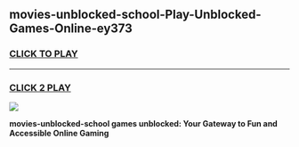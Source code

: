 
## movies-unblocked-school-Play-Unblocked-Games-Online-ey373
<h3>
<a href="https://premium76.site?title=movies-unblocked-school&ref=25A">CLICK TO PLAY</a></h3>
<hr>

<h3>
<a href="https://premium76.site?title=movies-unblocked-school&ref=25A">CLICK 2 PLAY</a>
  
</h3>

<a href="https://premium76.site?title=movies-unblocked-school&ref=25A"><img src="https://clearcache.store/games.png"></a>


**movies-unblocked-school games unblocked: Your Gateway to Fun and Accessible Online Gaming**

